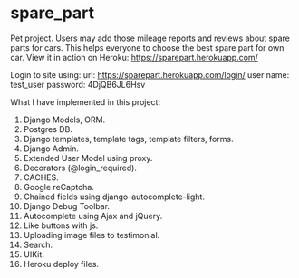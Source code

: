 # spare_part
Pet project. Users may add those mileage reports and reviews about spare parts for cars. This helps everyone to choose the best spare part for own car.
View it in action on Heroku:
https://sparepart.herokuapp.com/

Login to site using:
url: https://sparepart.herokuapp.com/login/
user name: test_user
password: 4DjQB6JL6Hsv

What I have implemented in this project:
1. Django Models, ORM.
2. Postgres DB.
3. Django templates, template tags, template filters, forms.
4. Django Admin.
5. Extended User Model using proxy.
6. Decorators (@login_required).
7. CACHES.
8. Google reCaptcha.
9. Chained fields using django-autocomplete-light.
10. Django Debug Toolbar.
11. Autocomplete using Ajax and jQuery.
12. Like buttons with js.
13. Uploading image files to testimonial.
14. Search.
15. UIKit.
16. Heroku deploy files.
